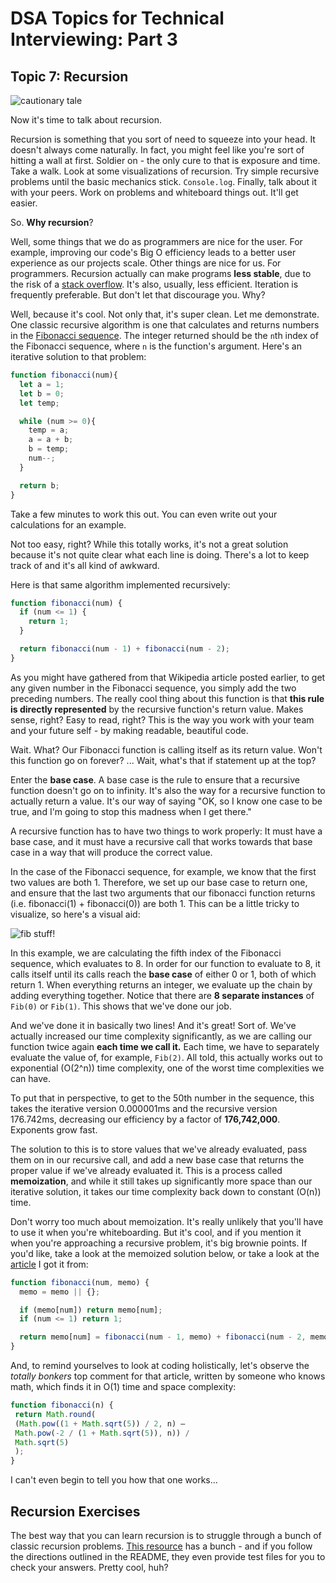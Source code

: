 # DSA Topics for Technical Interviewing: Part 3

## Topic 7: Recursion

![cautionary tale](https://i.redd.it/0wap3cp4khm01.jpg)

Now it's time to talk about recursion.

Recursion is something that you sort of need to squeeze into your head. It doesn't always come naturally. In fact, you might feel like you're sort of hitting a wall at first. Soldier on - the only cure to that is exposure and time. Take a walk. Look at some visualizations of recursion. Try simple recursive problems until the basic mechanics stick. `Console.log`. Finally, talk about it with your peers. Work on problems and whiteboard things out. It'll get easier.

So. **Why recursion**?

Well, some things that we do as programmers are nice for the user. For example, improving our code's Big O efficiency leads to a better user experience as our projects scale. Other things are nice for us. For programmers. Recursion actually can make programs **less stable**, due to the risk of a [stack overflow](https://www.reddit.com/r/explainlikeimfive/comments/1rih4i/eli5_stack_overflow_and_buffer_overflow/). It's also, usually, less efficient. Iteration is frequently preferable. But don't let that discourage you. Why?

Well, because it's cool. Not only that, it's super clean. Let me demonstrate. One classic recursive algorithm is one that calculates and returns numbers in the [Fibonacci sequence](https://en.wikipedia.org/wiki/Fibonacci_number). The integer returned should be the `n`th index of the Fibonacci sequence, where `n` is the function's argument. Here's an iterative solution to that problem:

```js
function fibonacci(num){
  let a = 1;
  let b = 0;
  let temp;

  while (num >= 0){
    temp = a;
    a = a + b;
    b = temp;
    num--;
  }

  return b;
}
```

Take a few minutes to work this out. You can even write out your calculations for an example.

Not too easy, right? While this totally works, it's not a great solution because it's not quite clear what each line is doing. There's a lot to keep track of and it's all kind of awkward.

Here is that same algorithm implemented recursively:

```js
function fibonacci(num) {
  if (num <= 1) {
    return 1;
  }

  return fibonacci(num - 1) + fibonacci(num - 2);
}
```

As you might have gathered from that Wikipedia article posted earlier, to get any given number in the Fibonacci sequence, you simply add the two preceding numbers. The really cool thing about this function is that **this rule is directly represented** by the recursive function's return value. Makes sense, right? Easy to read, right? This is the way you work with your team and your future self - by making readable, beautiful code.

Wait. What? Our Fibonacci function is calling itself as its return value. Won't this function go on forever? ... Wait, what's that if statement up at the top?

Enter the **base case**. A base case is the rule to ensure that a recursive function doesn't go on to infinity. It's also the way for a recursive function to actually return a value. It's our way of saying "OK, so I know one case to be true, and I'm going to stop this madness when I get there."

A recursive function has to have two things to work properly: It must have a base case, and it must have a recursive call that works towards that base case in a way that will produce the correct value.

In the case of the Fibonacci sequence, for example, we know that the first two values are both 1. Therefore, we set up our base case to return one, and ensure that the last two arguments that our fibonacci function returns (i.e. fibonacci(1) + fibonacci(0)) are both 1. This can be a little tricky to visualize, so here's a visual aid:

![fib stuff!](https://algorithmstuff.files.wordpress.com/2013/06/fib_5.png)

In this example, we are calculating the fifth index of the Fibonacci sequence, which evaluates to 8. In order for our function to evaluate to 8, it calls itself until its calls reach the **base case** of either 0 or 1, both of which return 1. When everything returns an integer, we evaluate up the chain by adding everything together. Notice that there are **8 separate instances** of `Fib(0)` or `Fib(1)`. This shows that we've done our job.

And we've done it in basically two lines! And it's great! Sort of. We've actually increased our time complexity significantly, as we are calling our function twice again **each time we call it.** Each time, we have to separately evaluate the value of, for example, `Fib(2)`. All told, this actually works out to exponential (O(2^n)) time complexity, one of the worst time complexities we can have.

To put that in perspective, to get to the 50th number in the sequence, this takes the iterative version 0.000001ms and the recursive version 176.742ms, decreasing our efficiency by a factor of **176,742,000**. Exponents grow fast.

The solution to this is to store values that we've already evaluated, pass them on in our recursive call, and add a new base case that returns the proper value if we've already evaluated it. This is a process called **memoization**, and while it still takes up significantly more space than our iterative solution, it takes our time complexity back down to constant (O(n)) time.

Don't worry too much about memoization. It's really unlikely that you'll have to use it when you're whiteboarding. But it's cool, and if you mention it when you're approaching a recursive problem, it's big brownie points. If you'd like, take a look at the memoized solution below, or take a look at the [article](https://medium.com/developers-writing/fibonacci-sequence-algorithm-in-javascript-b253dc7e320e) I got it from:

```js
function fibonacci(num, memo) {
  memo = memo || {};

  if (memo[num]) return memo[num];
  if (num <= 1) return 1;

  return memo[num] = fibonacci(num - 1, memo) + fibonacci(num - 2, memo);
}
```

And, to remind yourselves to look at coding holistically, let's observe the *totally bonkers* top comment for that article, written by someone who knows math, which finds it in O(1) time and space complexity:

```js
function fibonacci(n) {
 return Math.round(
 (Math.pow((1 + Math.sqrt(5)) / 2, n) —
 Math.pow(-2 / (1 + Math.sqrt(5)), n)) /
 Math.sqrt(5)
 );
}
```

I can't even begin to tell you how that one works...

## Recursion Exercises

The best way that you can learn recursion is to struggle through a bunch of classic recursion problems. [This resource](https://github.com/JS-Challenges/recursion-prompts) has a bunch - and if you follow the directions outlined in the README, they even provide test files for you to check your answers. Pretty cool, huh?
